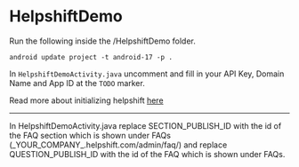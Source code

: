 HelpshiftDemo
=============

Run the following inside the /HelpshiftDemo folder.

```
android update project -t android-17 -p .
```

In `HelpshiftDemoActivity.java` uncomment and fill in your API Key, Domain Name and App ID at the `TODO` marker.

Read more about initializing helpshift [here](https://developers.helpshift.com/android/getting-started/#initializing)

---

In HelpshiftDemoActivity.java replace SECTION\_PUBLISH\_ID with the id of the FAQ section which
is shown under FAQs (\_YOUR_COMPANY\_.helpshift.com/admin/faq/) and replace
QUESTION\_PUBLISH\_ID with the id of the FAQ which is shown under FAQs.
